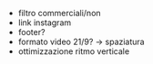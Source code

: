 
- filtro commerciali/non
- link instagram
- footer?
- formato video 21/9? -> spaziatura
- ottimizzazione ritmo verticale